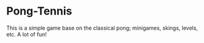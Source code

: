# Pong-Tennis
This is a simple game base on the classical pong; minigames, skings, levels, etc. A lot of fun!
